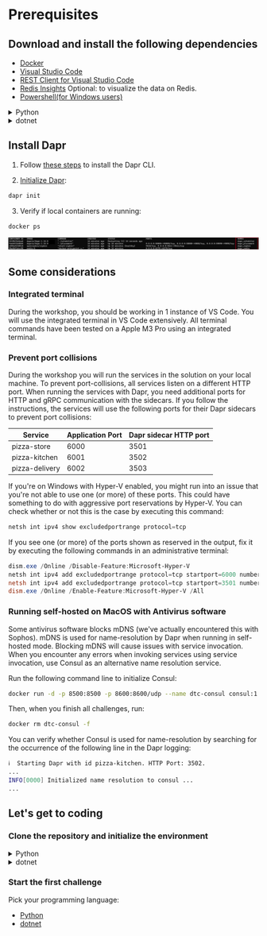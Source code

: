 # Prerequisites

## Download and install the following dependencies

- [Docker](https://docs.docker.com/engine/install/)
- [Visual Studio Code](https://code.visualstudio.com/download)
- [REST Client for Visual Studio Code](https://marketplace.visualstudio.com/items?itemName=humao.rest-client)
- [Redis Insights](https://redis.io/insight/) Optional: to visualize the data on Redis.
- [Powershell(for Windows users)](https://learn.microsoft.com/en-us/powershell/scripting/install/installing-powershell-on-windows?view=powershell-7.4)

<details>

<summary>Python</summary>

- [Python 3](https://www.python.org/downloads/)
- [Python Extension for Visual Studio Code](https://marketplace.visualstudio.com/items?itemName=ms-python.python)

</details>

<details>

<summary>dotnet</summary>

- [dotnet 8.0](https://dotnet.microsoft.com/download/dotnet/8.0)
- [C# Extension for Visual Studio Code](https://marketplace.visualstudio.com/items?itemName=ms-dotnettools.csharp)

</details>

## Install Dapr

1. Follow [these steps](https://docs.dapr.io/getting-started/install-dapr-cli/) to install the Dapr CLI.

2. [Initialize Dapr](https://docs.dapr.io/getting-started/install-dapr-cli/):

```bash
dapr init
```

3. Verify if local containers are running:

```bash
docker ps
```

![containers](./../imgs/docker-ps.png)

## Some considerations

### Integrated terminal 

During the workshop, you should be working in 1 instance of VS Code. You will use the integrated terminal in VS Code extensively. All terminal commands have been tested on a Apple M3 Pro using an integrated terminal.

### Prevent port collisions

During the workshop you will run the services in the solution on your local machine. To prevent port-collisions, all services listen on a different HTTP port. When running the services with Dapr, you need additional ports for HTTP and gRPC communication with the sidecars. If you follow the instructions, the services will use the following ports for their Dapr sidecars to prevent port collisions:

| Service                    | Application Port | Dapr sidecar HTTP port  |
|----------------------------|------------------|------------------------|
| pizza-store      | 6000             | 3501                   |
| pizza-kitchen      | 6001             | 3502                  |
| pizza-delivery | 6002             | 3503               |

If you're on Windows with Hyper-V enabled, you might run into an issue that you're not able to use one (or more) of these ports. This could have something to do with aggressive port reservations by Hyper-V. You can check whether or not this is the case by executing this command:

```powershell
netsh int ipv4 show excludedportrange protocol=tcp
```

If you see one (or more) of the ports shown as reserved in the output, fix it by executing the following commands in an administrative terminal:

```powershell
dism.exe /Online /Disable-Feature:Microsoft-Hyper-V
netsh int ipv4 add excludedportrange protocol=tcp startport=6000 numberofports=3
netsh int ipv4 add excludedportrange protocol=tcp startport=3501 numberofports=3
dism.exe /Online /Enable-Feature:Microsoft-Hyper-V /All
```

### Running self-hosted on MacOS with Antivirus software

Some antivirus software blocks mDNS (we've actually encountered this with Sophos). mDNS is used for name-resolution by Dapr when running in self-hosted mode. Blocking mDNS will cause issues with service invocation. When you encounter any errors when invoking services using service invocation, use Consul as an alternative name resolution service.

Run the following command line to initialize Consul:

```bash
docker run -d -p 8500:8500 -p 8600:8600/udp --name dtc-consul consul:1.15 agent -dev -client '0.0.0.0'
```

Then, when you finish all challenges, run:

```bash
docker rm dtc-consul -f
```

You can verify whether Consul is used for name-resolution by searching for the occurrence of the following line in the Dapr logging:

```bash
ℹ️  Starting Dapr with id pizza-kitchen. HTTP Port: 3502.
...
INFO[0000] Initialized name resolution to consul ...
...
```

## Let's get to coding

### Clone the repository and initialize the environment

<details>
  
<summary>Python</summary>

On your terminal, run:

```bash
git clone https://github.com/diagrid-labs/dapr-workshop-python.git
cd dapr-worksop-python
```

Install vevn:

```bash
pip install virtualenv
```

Initialize the virtual environment:

```bash
python -m venv env
source env/bin/activate
```

</details>

<details>
  
<summary>dotnet</summary>

On your terminal, run:

```bash
git clone https://github.com/diagrid-labs/dapr-workshop-csharp.git
cd dapr-worksop-csharp
```

</details>

### Start the first challenge

Pick your programming language:

- [Python](/docs/challenge-1/python.md)
- [dotnet](/docs/challenge-1/dotnet.md)
